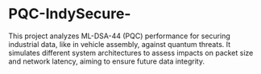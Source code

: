 # PQC-IndySecure-
This project analyzes ML-DSA-44 (PQC) performance for securing industrial data, like in vehicle assembly, against quantum threats. It simulates different system architectures  to assess impacts on packet size and network latency, aiming to ensure future data integrity.
